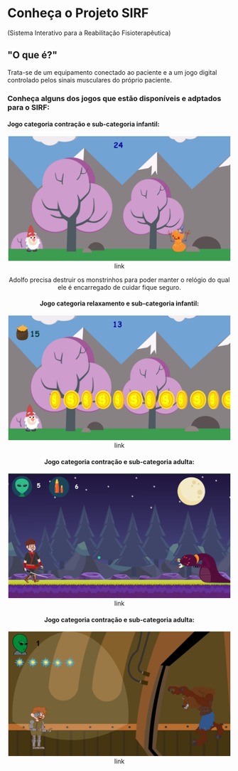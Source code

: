 # Conheça o Projeto SIRF
(Sistema Interativo para a Reabilitação Fisioterapêutica)

## "O que é?"
Trata-se de um equipamento conectado ao paciente e a um jogo digital controlado pelos sinais musculares do próprio paciente.

### Conheça alguns dos jogos que estão disponíveis e adptados para o SIRF:

#### Jogo categoria contração e sub-categoria infantil:
<center>
<img src="icon1.png" width="500" height="280"> 
link
  
Adolfo precisa destruir os monstrinhos para poder manter o relógio do qual ele é encarregado de cuidar fique seguro.
#### Jogo categoria relaxamento e sub-categoria infantil:
<center>
<img src="icon2.png" width="500" height="280"> 
link
  
  
  
#### Jogo categoria contração e sub-categoria adulta:
<center>
<img src="icon3.png" width="500" height="280"> 
link

#### Jogo categoria contração e sub-categoria adulta:
<center>
<img src="icon4.png" width="500" height="280"> 
link
